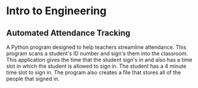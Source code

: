 # Intro to Engineering
## Automated Attendance Tracking

A Python program designed to help teachers streamline attendance.
This program scans a student's ID number and sign's them into the classroom.
This application gives the time that the student sign's in and also has a time slot in which the student is allowed to sign in.
The student has a 4 minute time slot to sign in.
The program also creates a file that stores all of the people that signed in.
